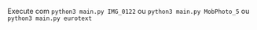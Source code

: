 Execute com `python3 main.py IMG_0122` ou `python3 main.py MobPhoto_5` ou `python3 main.py eurotext`
